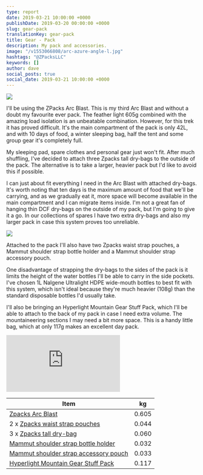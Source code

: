 ```yaml
---
type: report
date: 2019-03-21 10:00:00 +0000
publishDate: 2019-03-20 00:00:00 +0000
slug: gear-pack
translationKey: gear-pack
title: Gear - Pack
description: My pack and accessories.
image: "/v1553066808/arc-azure-angle-l.jpg"
hashtags: "@ZPacksLLC"
keywords: []
author: dave
social_posts: true
social_date: 2019-03-21 10:00:00 +0000
---
```


![](https://res.cloudinary.com/wildernessprime/image/upload/w_800,dpr_auto/v1553066808/arc-azure-angle-l.jpg)

I'll be using the ZPacks Arc Blast. This is my third Arc Blast and without a doubt my favourite ever pack. The feather light 605g combined with the amazing load isolation is an unbeatable combination. However, for this trek it has proved difficult. It's the main compartment of the pack is only 42L, and with 10 days of food, a winter sleeping bag, half the tent and some group gear it's completely full.

My sleeping pad, spare clothes and personal gear just won't fit. After much shuffling, I've decided to attach three Zpacks tall dry-bags to the outside of the pack. The alternative is to take a larger, heavier pack but I'd like to avoid this if possible.

I can just about fit everything I need in the Arc Blast with attached dry-bags. It's worth noting that ten days is the maximum amount of food that we'll be carrying, and as we gradually eat it, more space will become available in the main compartment and I can migrate items inside. I'm not a great fan of hanging thin DCF dry-bags on the outside of my pack, but I'm going to give it a go. In our collections of spares I have two extra dry-bags and also my larger pack in case this system proves too unreliable.

![](https://res.cloudinary.com/wildernessprime/image/upload/w_800,dpr_auto/v1553071292/IMG_1813.jpg)

Attached to the pack I'll also have two Zpacks waist strap pouches, a Mammut shoulder strap bottle holder and a Mammut shoulder strap accessory pouch.

One disadvantage of strapping the dry-bags to the sides of the pack is it limits the height of the water bottles I'll be able to carry in the side pockets. I've chosen 1L Nalgene Ultralight HDPE wide-mouth bottles to best fit with this system, which isn't ideal because they're much heavier (108g) than the standard disposable bottles I'd usually take.

I'll also be bringing an Hyperlight Mountain Gear Stuff Pack, which I'll be able to attach to the back of my pack in case I need extra volume. The mountaineering sections I may need a bit more space. This is a handy little bag, which at only 117g makes an excellent day pack.

<iframe src="https://www.youtube.com/embed/HMxIWQIjeN8" frameborder="0" allow="accelerometer; autoplay; encrypted-media; gyroscope; picture-in-picture" allowfullscreen></iframe>

<div class="tableizer-container">
<table class="tableizer-table">
<thead><tr class="tableizer-firstrow"><th>Item</th><th>kg</th></tr></thead><tbody>
 <tr><td><a href="http://www.zpacks.com/backpacks/arc_blast.shtml" target="_blank">Zpacks Arc Blast</a></td><td>0.605</td></tr>
 <tr><td>2 x <a href="http://www.zpacks.com/accessories/beltpouch.shtml" target="_blank">Zpacks waist strap pouches</a></td><td>0.044</td></tr>
 <tr><td>3 x <a href="http://www.zpacks.com/accessories/dry_bags.shtml" target="_blank">Zpacks tall dry-bag</a></td><td>0.060</td></tr>
 <tr><td><a href="https://www.mammut.com/p/2530-00150-0001/add-on-bottle-holder-insulated/" target="_blank">Mammut shoulder strap bottle holder</a></td><td>0.032</td></tr>
 <tr><td><a href="https://www.mammut.com/p/2530-00160-0001/add-on-shoulder-harness-pocket/" target="_blank">Mammut shoulder strap accessory pouch</a></td><td>0.033</td></tr>
 <tr><td><a href="https://www.hyperlitemountaingear.com/products/stuff-pack" target="_blank">Hyperlight Mountain Gear Stuff Pack</a></td><td>0.117</td></tr>
</tbody></table>
</div>
